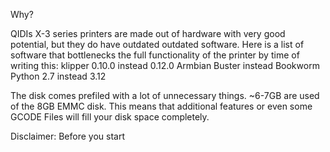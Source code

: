 Why?

QIDIs X-3 series printers are made out of hardware with very good potential, but they do have outdated outdated software. 
Here is a list of software that bottlenecks the full functionality of the printer by time of writing this:
klipper 0.10.0 instead 0.12.0
Armbian Buster instead Bookworm
Python 2.7 instead 3.12

The disk comes prefiled with a lot of unnecessary things. ~6-7GB are used of the 8GB EMMC disk.
This means that additional features or even some GCODE Files will fill your disk space completely.

Disclaimer:
Before you start
